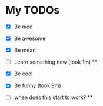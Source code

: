 # My TODOs

- [x] Be nice
- [x] Be awesome
- [x] Be mean
- [ ] Learn something new  (took 1m) **
- [x] Be cool

- [x] Be funny (took 9m)

- [ ] when does this start to work? **
